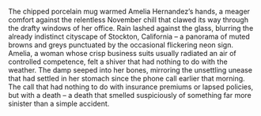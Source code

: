 The chipped porcelain mug warmed Amelia Hernandez’s hands, a meager comfort against the relentless November chill that clawed its way through the drafty windows of her office.  Rain lashed against the glass, blurring the already indistinct cityscape of Stockton, California – a panorama of muted browns and greys punctuated by the occasional flickering neon sign.  Amelia, a woman whose crisp business suits usually radiated an air of controlled competence, felt a shiver that had nothing to do with the weather.  The damp seeped into her bones, mirroring the unsettling unease that had settled in her stomach since the phone call earlier that morning.  The call that had nothing to do with insurance premiums or lapsed policies, but with a death – a death that smelled suspiciously of something far more sinister than a simple accident.
